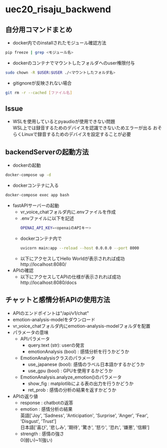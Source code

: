 # uec20_risaju_backwend
## 自分用コマンドまとめ
- docker内でのinstallされたモジュール確認方法
```bash
pip freeze | grep <モジュール名>
```
- dockerのコンテナでマウントしたフォルダへのuser権限付与
```bash
sudo chown -R $USER:$USER ./<マウントしたフォルダ名>
```
- gitignoreが反映されない場合
```bash
git rm -r --cached [ファイル名]
```
## Issue
- WSLを使用しているとpyaudioが使用できない問題\
WSL上では録音するためのデバイスを認識できないためエラーが出る
おそらくLinuxで録音するためのデバイスを設定することが必要

## backendServerの起動方法
- dockerの起動
```bash
docker-compose up -d
```
- dockerコンテナに入る
```bash
docker-compose exec app bash
```
- fastAPIサーバーの起動
    - vr_voice_chatフォルダ内に.envファイルを作成
    - .envファイルに以下を記述
        ```bash
        OPENAI_API_KEY=<openaiのAPIキー>
        ```
    - dockerコンテナ内で
        ```bash
        uvicorn main:app --reload --host 0.0.0.0 --port 8000
        ```
    - 以下にアクセスしてHello Worldが表示されれば成功
        http://localhost:8080/
- APIの確認
    - 以下にアクセスしてAPIの仕様が表示されれば成功
http://localhost:8080/docs
## チャットと感情分析APIの使用方法
- APIのエンドポイントは"/api/v1/chat"
- emotion-analysis-modelをダウンロード
- vr_voice_chatフォルダ内にemotion-analysis-modelフォルダを配置
- パラメータの意味
    - APIパラメータ
        - query.text (str): userの発言
        - emotionAnalysis (bool) : 感情分析を行うかどうか
    - EmotionAnalysisクラスのパラメータ
        - use_japanese (bool): 感情のラベル日本語かするかどうか
        - use_gpu (bool) : GPUを使用するかどうか
    - EmotionAnalysis.analyze_emotion()のパラメータ
        - show_fig : matplotlibによる表の出力を行うかどうか
        - ret_prob : 感情の分析の結果を返すかどうか
- APIの返り値
    - response : chatbotの返答
    - emotion : 感情分析の結果\
    英語['Joy', 'Sadness', 'Anticipation', 'Surprise', 'Anger', 'Fear', 'Disgust', 'Trust']\
    日本語['喜び', '悲しみ', '期待', '驚き', '怒り', '恐れ', '嫌悪', '信頼']
    - strength : 感情の強さ\
    0(弱い)~1(強い)